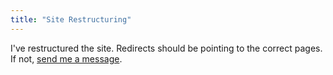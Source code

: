 ```yaml
---
title: "Site Restructuring"
---
```

I've restructured the site.
Redirects should be pointing to the correct pages.
If not, [send me a message](/contact/).
<!--more-->
